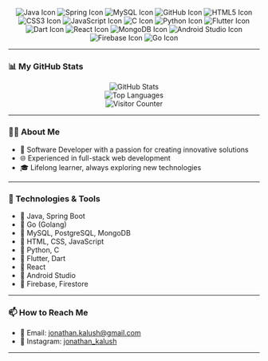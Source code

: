<p align="center">
  <img src="https://img.icons8.com/color/48/000000/java-coffee-cup-logo.png" alt="Java Icon" />
  <img src="https://img.icons8.com/color/48/000000/spring-logo.png" alt="Spring Icon" />
  <img src="https://img.icons8.com/ios-filled/50/4479A1/mysql-logo.png" alt="MySQL Icon" />
  <img src="https://img.icons8.com/ios-filled/50/000000/github.png" alt="GitHub Icon" />
  <img src="https://img.icons8.com/color/48/000000/html-5--v1.png" alt="HTML5 Icon" />
  <img src="https://img.icons8.com/color/48/000000/css3.png" alt="CSS3 Icon" />
  <img src="https://img.icons8.com/color/48/000000/javascript--v1.png" alt="JavaScript Icon" />
  <img src="https://img.icons8.com/color/48/000000/c-programming.png" alt="C Icon" />
  <img src="https://img.icons8.com/color/48/000000/python.png" alt="Python Icon" />
  <img src="https://img.icons8.com/color/48/000000/flutter.png" alt="Flutter Icon" />
  <img src="https://img.icons8.com/color/48/000000/dart.png" alt="Dart Icon" />
  <img src="https://img.icons8.com/color/48/000000/react-native.png" alt="React Icon" />
  <img src="https://img.icons8.com/color/48/000000/mongodb.png" alt="MongoDB Icon" />
  <img src="https://img.icons8.com/color/48/000000/android-studio.png" alt="Android Studio Icon" />
  <img src="https://img.icons8.com/color/48/000000/firebase.png" alt="Firebase Icon" />
  <img src="https://img.icons8.com/color/48/000000/golang.png" alt="Go Icon" />
</p>

---

### 📊 My GitHub Stats

<p align="center">
  <img src="https://github-readme-stats.vercel.app/api?username=kalush666&show_icons=true&theme=radical&cache_seconds=1800" alt="GitHub Stats" />
  <br>
  <img src="https://github-readme-stats.vercel.app/api/top-langs/?username=kalush666&layout=compact&theme=radical&cache_seconds=1800" alt="Top Languages" />
  <br>
  <img src="https://komarev.com/ghpvc/?username=kalush666&style=flat-square" alt="Visitor Counter"/>
</p>

---

### 🧑‍💻 About Me

- 💼 Software Developer with a passion for creating innovative solutions
- 🌐 Experienced in full-stack web development
- 🎓 Lifelong learner, always exploring new technologies

---

### 🔧 Technologies & Tools

- 🔹 Java, Spring Boot
- 🔹 Go (Golang)
- 🔹 MySQL, PostgreSQL, MongoDB
- 🔹 HTML, CSS, JavaScript
- 🔹 Python, C
- 🔹 Flutter, Dart
- 🔹 React
- 🔹 Android Studio
- 🔹 Firebase, Firestore

---

### 📫 How to Reach Me

- 📧 Email: jonathan.kalush@gmail.com
- 📸 Instagram: [jonathan_kalush](https://www.instagram.com/jonathan_kalush)

---
